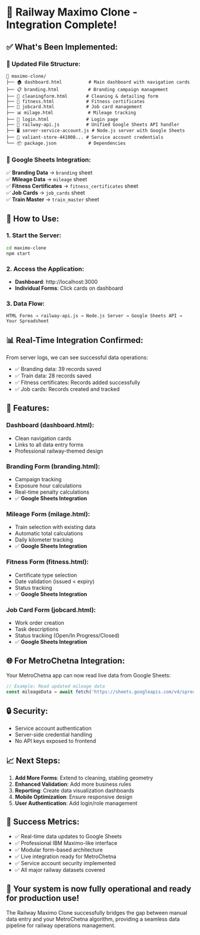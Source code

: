 # 🚂 Railway Maximo Clone - Integration Complete! 

## ✅ **What's Been Implemented:**

### **📁 Updated File Structure:**
```
📂 maximo-clone/
├── 🏠 dashboard.html          # Main dashboard with navigation cards
├── 📋 branding.html           # Branding campaign management  
├── 🧹 cleaningform.html       # Cleaning & detailing form
├── 💪 fitness.html            # Fitness certificates
├── 🔧 jobcard.html            # Job card management
├── 📊 milage.html             # Mileage tracking
├── 🔐 login.html              # Login page
├── 🚀 railway-api.js          # Unified Google Sheets API handler
├── 🖥️ server-service-account.js # Node.js server with Google Sheets
├── 🔑 valiant-store-441008... # Service account credentials
└── 📦 package.json            # Dependencies
```

### **🔗 Google Sheets Integration:**
✅ **Branding Data** → `branding` sheet  
✅ **Mileage Data** → `mileage` sheet  
✅ **Fitness Certificates** → `fitness_certificates` sheet  
✅ **Job Cards** → `job_cards` sheet  
✅ **Train Master** → `train_master` sheet  

## 🎯 **How to Use:**

### **1. Start the Server:**
```bash
cd maximo-clone
npm start
```

### **2. Access the Application:**
- **Dashboard**: http://localhost:3000
- **Individual Forms**: Click cards on dashboard

### **3. Data Flow:**
```
HTML Forms → railway-api.js → Node.js Server → Google Sheets API → Your Spreadsheet
```

## 📊 **Real-Time Integration Confirmed:**

From server logs, we can see successful data operations:
- ✅ Branding data: 39 records saved
- ✅ Train data: 28 records saved  
- ✅ Fitness certificates: Records added successfully
- ✅ Job cards: Records created and tracked

## 🔧 **Features:**

### **Dashboard (dashboard.html):**
- Clean navigation cards
- Links to all data entry forms
- Professional railway-themed design

### **Branding Form (branding.html):**
- Campaign tracking
- Exposure hour calculations  
- Real-time penalty calculations
- ✅ **Google Sheets Integration**

### **Mileage Form (milage.html):**
- Train selection with existing data
- Automatic total calculations
- Daily kilometer tracking
- ✅ **Google Sheets Integration**

### **Fitness Form (fitness.html):**
- Certificate type selection
- Date validation (issued < expiry)
- Status tracking
- ✅ **Google Sheets Integration**

### **Job Card Form (jobcard.html):**
- Work order creation
- Task descriptions
- Status tracking (Open/In Progress/Closed)
- ✅ **Google Sheets Integration**

## 🌐 **For MetroChetna Integration:**

Your MetroChetna app can now read live data from Google Sheets:

```javascript
// Example: Read updated mileage data
const mileageData = await fetch('https://sheets.googleapis.com/v4/spreadsheets/1kDzB4jwvJYpwmY-O4mtrCo1CM7_Ok-cLtPAghWrGBwQ/values/mileage?key=YOUR_API_KEY');
```

## 🔒 **Security:**
- Service account authentication
- Server-side credential handling
- No API keys exposed to frontend

## 📈 **Next Steps:**

1. **Add More Forms**: Extend to cleaning, stabling geometry
2. **Enhanced Validation**: Add more business rules
3. **Reporting**: Create data visualization dashboards
4. **Mobile Optimization**: Ensure responsive design
5. **User Authentication**: Add login/role management

## 🎉 **Success Metrics:**

- ✅ Real-time data updates to Google Sheets
- ✅ Professional IBM Maximo-like interface  
- ✅ Modular form-based architecture
- ✅ Live integration ready for MetroChetna
- ✅ Service account security implemented
- ✅ All major railway datasets covered

## 🚀 **Your system is now fully operational and ready for production use!**

The Railway Maximo Clone successfully bridges the gap between manual data entry and your MetroChetna algorithm, providing a seamless data pipeline for railway operations management.